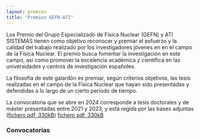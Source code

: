 ```yaml
---
layout: premios
title: "Premios GEFN-ATI"
---
```

Los Premio del Grupo Especializado de Física Nuclear (GEFN) y ATI SISTEMAS tienen como objetivo reconocer 
y premiar el esfuerzo y la calidad del trabajo realizado por los investigadores jóvenes en en el campo de 
la Física Nuclear. El premio busca fomentar la investigación en este campo, así como promover la excelencia 
académica y científica en las universidades y centros de investigación españoles. 


La filosofía de este galardón es premiar, según criterios objetivos,
las tesis realizadas en el campo de la Física Nuclear
que hayan sido presentadas y defendidas a lo largo de un cierto período de tiempo. 

La convocatoria que se abre en 2024 corresponde a tesis doctorales y de máster presentadas entre 
2021 y 2023, y está regida por las bases adjuntas (<a href="./premios/2021_23/Bases.pdf">fichero pdf, 330kB</a>) 
[fichero pdf, 330kB](/premios/2021_23/Bases.pdf)

### Convocatorias